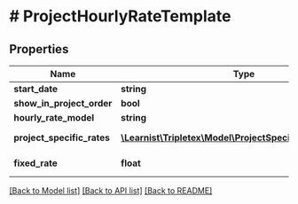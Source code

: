 # # ProjectHourlyRateTemplate

## Properties

Name | Type | Description | Notes
------------ | ------------- | ------------- | -------------
**start_date** | **string** |  | [optional]
**show_in_project_order** | **bool** | Show on contract confirmation/offers | [optional]
**hourly_rate_model** | **string** | Defines the model used for the hourly rate. | [optional]
**project_specific_rates** | [**\Learnist\Tripletex\Model\ProjectSpecificRateTemplate[]**](ProjectSpecificRateTemplate.md) | Project specific rates if hourlyRateModel is TYPE_PROJECT_SPECIFIC_HOURLY_RATES. | [optional]
**fixed_rate** | **float** | Fixed Hourly rates if hourlyRateModel is TYPE_FIXED_HOURLY_RATE. | [optional]

[[Back to Model list]](../../README.md#models) [[Back to API list]](../../README.md#endpoints) [[Back to README]](../../README.md)
